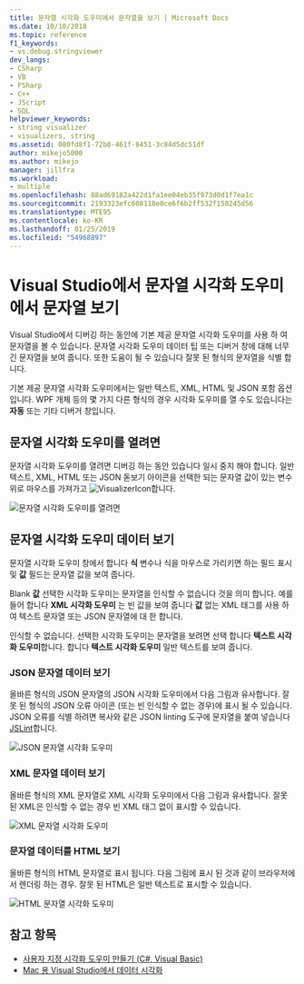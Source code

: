 ```yaml
---
title: 문자열 시각화 도우미에서 문자열을 보기 | Microsoft Docs
ms.date: 10/10/2018
ms.topic: reference
f1_keywords:
- vs.debug.stringviewer
dev_langs:
- CSharp
- VB
- FSharp
- C++
- JScript
- SQL
helpviewer_keywords:
- string visualizer
- visualizers, string
ms.assetid: 080fd8f1-72b0-461f-8451-3c84d5dc51df
author: mikejo5000
ms.author: mikejo
manager: jillfra
ms.workload:
- multiple
ms.openlocfilehash: 88ad69182a422d1fa1ee04eb35f973d0d1f7ea1c
ms.sourcegitcommit: 2193323efc608118e0ce6f6b2ff532f158245d56
ms.translationtype: MTE95
ms.contentlocale: ko-KR
ms.lasthandoff: 01/25/2019
ms.locfileid: "54968897"
---
```

# <a name="view-strings-in-a-string-visualizer-in-visual-studio"></a>Visual Studio에서 문자열 시각화 도우미에서 문자열 보기

Visual Studio에서 디버깅 하는 동안에 기본 제공 문자열 시각화 도우미를 사용 하 여 문자열을 볼 수 있습니다. 문자열 시각화 도우미 데이터 팁 또는 디버거 창에 대해 너무 긴 문자열을 보여 줍니다. 또한 도움이 될 수 있습니다 잘못 된 형식의 문자열을 식별 합니다.

기본 제공 문자열 시각화 도우미에서는 일반 텍스트, XML, HTML 및 JSON 포함 옵션입니다. WPF 개체 등의 몇 가지 다른 형식의 경우 시각화 도우미를 열 수도 있습니다는 **자동** 또는 기타 디버거 창입니다.

## <a name="open-a-string-visualizer"></a>문자열 시각화 도우미를 열려면

문자열 시각화 도우미를 열려면 디버깅 하는 동안 있습니다 일시 중지 해야 합니다. 일반 텍스트, XML, HTML 또는 JSON 돋보기 아이콘을 선택한 되는 문자열 값이 있는 변수 위로 마우스를 가져가고 ![VisualizerIcon](../debugger/media/dbg-tips-visualizer-icon.png "시각화 아이콘")합니다.

![문자열 시각화 도우미를 열려면](../debugger/media/dbg-tips-string-visualizers.png "열기 문자열 시각화 도우미")

## <a name="view-string-visualizer-data"></a>문자열 시각화 도우미 데이터 보기

문자열 시각화 도우미 창에서 합니다 **식** 변수나 식을 마우스로 가리키면 하는 필드 표시 및 **값** 필드는 문자열 값을 보여 줍니다.

Blank **값** 선택한 시각화 도우미는 문자열을 인식할 수 없습니다 것을 의미 합니다. 예를 들어 합니다 **XML 시각화 도우미** 는 빈 값을 보여 줍니다 **값** 없는 XML 태그를 사용 하 여 텍스트 문자열 또는 JSON 문자열에 대 한 합니다.

인식할 수 없습니다. 선택한 시각화 도우미는 문자열을 보려면 선택 합니다 **텍스트 시각화 도우미**합니다. 합니다 **텍스트 시각화 도우미** 일반 텍스트를 보여 줍니다.

### <a name="view-json-string-data"></a>JSON 문자열 데이터 보기

올바른 형식의 JSON 문자열의 JSON 시각화 도우미에서 다음 그림과 유사합니다. 잘못 된 형식의 JSON 오류 아이콘 (또는 빈 인식할 수 없는 경우)에 표시 될 수 있습니다. JSON 오류를 식별 하려면 복사와 같은 JSON linting 도구에 문자열을 붙여 넣습니다 [JSLint](https://www.jslint.com/)합니다.

![JSON 문자열 시각화 도우미](../debugger/media/dbg-tips-string-visualizer-json.png "JSON 문자열 시각화 도우미")

### <a name="view-xml-string-data"></a>XML 문자열 데이터 보기

올바른 형식의 XML 문자열로 XML 시각화 도우미에서 다음 그림과 유사합니다. 잘못 된 XML은 인식할 수 없는 경우 빈 XML 태그 없이 표시할 수 있습니다.

![XML 문자열 시각화 도우미](../debugger/media/dbg-string-visualizers-xml.png "XML 문자열 시각화 도우미")

### <a name="view-html-string-data"></a>문자열 데이터를 HTML 보기

올바른 형식의 HTML 문자열로 표시 됩니다. 다음 그림에 표시 된 것과 같이 브라우저에서 렌더링 하는 경우. 잘못 된 HTML은 일반 텍스트로 표시할 수 있습니다.

![HTML 문자열 시각화 도우미](../debugger/media/dbg-string-visualizers-html.png "HTML 문자열 시각화 도우미")

## <a name="see-also"></a>참고 항목

- [사용자 지정 시각화 도우미 만들기 (C#, Visual Basic)](../debugger/create-custom-visualizers-of-data.md)
- [Mac 용 Visual Studio에서 데이터 시각화](/visualstudio/mac/data-visualizations)